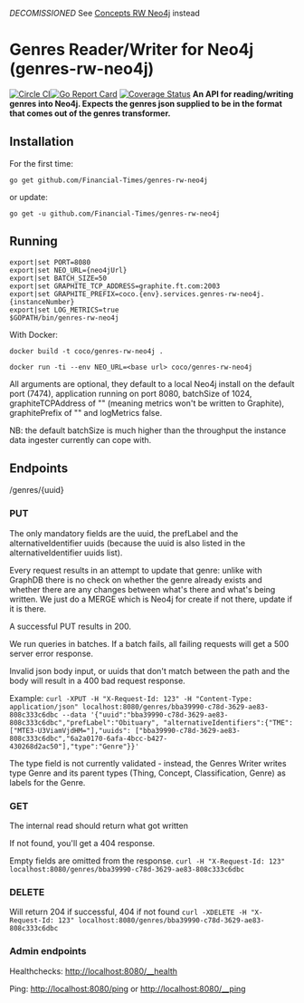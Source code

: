 *DECOMISSIONED*
See [Concepts RW Neo4j](https://github.com/Financial-Times/concepts-rw-neo4j) instead

# Genres Reader/Writer for Neo4j (genres-rw-neo4j) 
[![Circle CI](https://circleci.com/gh/Financial-Times/genres-rw-neo4j.svg?style=shield)](https://circleci.com/gh/Financial-Times/genres-rw-neo4j)[![Go Report Card](https://goreportcard.com/badge/github.com/Financial-Times/genres-rw-neo4j)](https://goreportcard.com/report/github.com/Financial-Times/genres-rw-neo4j) [![Coverage Status](https://coveralls.io/repos/github/Financial-Times/genres-rw-neo4j/badge.svg)](https://coveralls.io/github/Financial-Times/genres-rw-neo4j)
__An API for reading/writing genres into Neo4j. Expects the genres json supplied to be in the format that comes out of the genres transformer.__

## Installation

For the first time:

`go get github.com/Financial-Times/genres-rw-neo4j`

or update:

`go get -u github.com/Financial-Times/genres-rw-neo4j`

## Running

```
export|set PORT=8080
export|set NEO_URL={neo4jUrl}
export|set BATCH_SIZE=50
export|set GRAPHITE_TCP_ADDRESS=graphite.ft.com:2003
export|set GRAPHITE_PREFIX=coco.{env}.services.genres-rw-neo4j.{instanceNumber}
export|set LOG_METRICS=true
$GOPATH/bin/genres-rw-neo4j
```

With Docker:

`docker build -t coco/genres-rw-neo4j .`

`docker run -ti --env NEO_URL=<base url> coco/genres-rw-neo4j`


All arguments are optional, they default to a local Neo4j install on the default port (7474), application running on port 8080, batchSize of 1024, graphiteTCPAddress of "" (meaning metrics won't be written to Graphite), graphitePrefix of "" and logMetrics false.

NB: the default batchSize is much higher than the throughput the instance data ingester currently can cope with.

## Endpoints
/genres/{uuid}
### PUT
The only mandatory fields are the uuid, the prefLabel and the alternativeIdentifier uuids (because the uuid is also listed in the alternativeIdentifier uuids list).

Every request results in an attempt to update that genre: unlike with GraphDB there is no check on whether the genre already exists and whether there are any changes between what's there and what's being written. We just do a MERGE which is Neo4j for create if not there, update if it is there.

A successful PUT results in 200.

We run queries in batches. If a batch fails, all failing requests will get a 500 server error response.

Invalid json body input, or uuids that don't match between the path and the body will result in a 400 bad request response.

Example:
`curl -XPUT -H "X-Request-Id: 123" -H "Content-Type: application/json" localhost:8080/genres/bba39990-c78d-3629-ae83-808c333c6dbc --data '{"uuid":"bba39990-c78d-3629-ae83-808c333c6dbc","prefLabel":"Obituary", "alternativeIdentifiers":{"TME":["MTE3-U3ViamVjdHM="],"uuids": ["bba39990-c78d-3629-ae83-808c333c6dbc","6a2a0170-6afa-4bcc-b427-430268d2ac50"],"type":"Genre"}}'`

The type field is not currently validated - instead, the Genres Writer writes type Genre and its parent types (Thing, Concept, Classification, Genre) as labels for the Genre.

### GET
The internal read should return what got written

If not found, you'll get a 404 response.

Empty fields are omitted from the response.
`curl -H "X-Request-Id: 123" localhost:8080/genres/bba39990-c78d-3629-ae83-808c333c6dbc`

### DELETE
Will return 204 if successful, 404 if not found
`curl -XDELETE -H "X-Request-Id: 123" localhost:8080/genres/bba39990-c78d-3629-ae83-808c333c6dbc`

### Admin endpoints
Healthchecks: [http://localhost:8080/__health](http://localhost:8080/__health)

Ping: [http://localhost:8080/ping](http://localhost:8080/ping) or [http://localhost:8080/__ping](http://localhost:8080/__ping)
